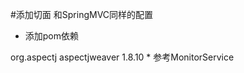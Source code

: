 #添加切面
和SpringMVC同样的配置

* 添加pom依赖
<!-- https://mvnrepository.com/artifact/org.aspectj/aspectjweaver -->
<dependency>
    <groupId>org.aspectj</groupId>
    <artifactId>aspectjweaver</artifactId>
    <version>1.8.10</version>
</dependency>
* 参考MonitorService


